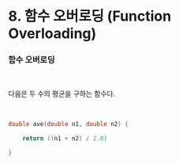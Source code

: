 # 8. 함수 오버로딩 (Function Overloading)


### 함수 오버로딩

<br/>

다음은 두 수의 평균을 구하는 함수다.

<br>

```c++
double ave(double n1, double n2) {

    return ((n1 + n2) / 2.0)

}
```

<br/>

